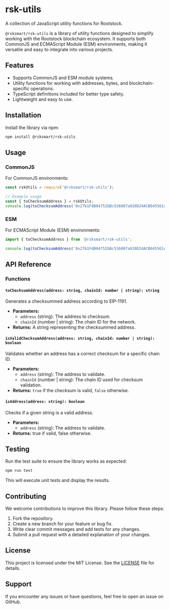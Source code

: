 # rsk-utils

A collection of JavaScript utility functions for Rootstock.

`@rsksmart/rsk-utils` is a library of utility functions designed to simplify working with the Rootstock blockchain ecosystem. It supports both CommonJS and ECMAScript Module (ESM) environments, making it versatile and easy to integrate into various projects.

## Features

- Supports CommonJS and ESM module systems.
- Utility functions for working with addresses, bytes, and blockchain-specific operations.
- TypeScript definitions included for better type safety.
- Lightweight and easy to use.

## Installation

Install the library via npm:

```bash
npm install @rsksmart/rsk-utils
```

## Usage

### CommonJS

For CommonJS environments:

```javascript
const rskUtils = require('@rsksmart/rsk-utils');

// Example usage
const { toChecksumAddress } = rskUtils;
console.log(toChecksumAddress('0x27b1FdB04752bBc536007a920D24ACB045561c26', 30));
```

### ESM

For ECMAScript Module (ESM) environments:

```javascript
import { toChecksumAddress } from '@rsksmart/rsk-utils';

console.log(toChecksumAddress('0x27b1FdB04752bBc536007a920D24ACB045561c26', 30));
```

## API Reference

### Functions

#### `toChecksumAddress(address: string, chainId: number | string): string`

Generates a checksummed address according to EIP-1191.

- **Parameters:**
    - `address` (string): The address to checksum.
    - `chainId` (number | string): The chain ID for the network.
- **Returns:** A string representing the checksummed address.

#### `isValidChecksumAddress(address: string, chainId: number | string): boolean`

Validates whether an address has a correct checksum for a specific chain ID.

- **Parameters:**
    - `address` (string): The address to validate.
    - `chainId` (number | string): The chain ID used for checksum validation.
- **Returns:** `true` if the checksum is valid, `false` otherwise.

#### `isAddress(address: string): boolean`

Checks if a given string is a valid address.

- **Parameters:**
    - `address` (string): The address to validate.
- **Returns:** true if valid, false otherwise.

## Testing

Run the test suite to ensure the library works as expected:

```bash
npm run test
```

This will execute unit tests and display the results.

## Contributing

We welcome contributions to improve this library. Please follow these steps:

1. Fork the repository.
2. Create a new branch for your feature or bug fix.
3. Write clear commit messages and add tests for any changes.
4. Submit a pull request with a detailed explanation of your changes.

## License
This project is licensed under the MIT License. See the [LICENSE](./LICENSE) file for details.

## Support
If you encounter any issues or have questions, feel free to open an issue on GitHub.
